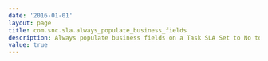 ```yaml
---
date: '2016-01-01'
layout: page
title: com.snc.sla.always_populate_business_fields
description: Always populate business fields on a Task SLA Set to No to leave the "business" fields empty or at 0 if a Task SLA does not have a schedule. Set to Yes to ensure that the "business" fields will contain the same values as those in the "actual" fields when the Task SLA does not have a schedule. 
value: true 
---
```

